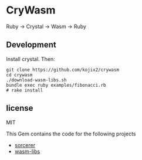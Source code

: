 # CryWasm

Ruby -> Crystal -> Wasm -> Ruby

## Development

Install crystal.
Then: 

```
git clone https://github.com/kojix2/crywasm
cd crywasm
./download-wasm-libs.sh
bundle exec ruby examples/fibonacci.rb
# rake install
```

## license

MIT

This Gem contains the code for the following projects

* [sorcerer](https://github.com/rspec-given/sorcerer)
* [wasm-libs](https://github.com/lbguilherme/wasm-libs)